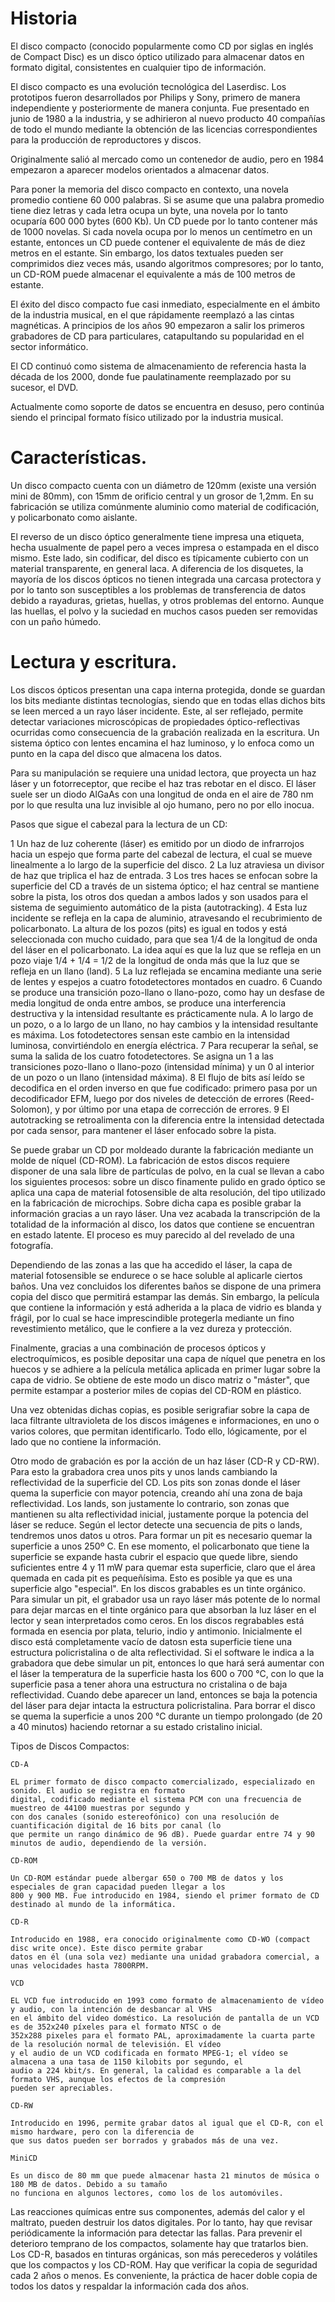 # Historia

El disco compacto (conocido popularmente como CD por siglas en inglés de Compact Disc) es un disco óptico utilizado para almacenar datos en formato digital, consistentes en cualquier tipo de información.

El disco compacto es una evolución tecnológica del Laserdisc. Los prototipos fueron desarrollados por Philips y Sony, primero de manera independiente y posteriormente de manera conjunta. Fue presentado en junio de 1980 a la industria, y se adhirieron al nuevo producto 40 compañías de todo el mundo mediante la obtención de las licencias correspondientes para la producción de reproductores y discos.

Originalmente salió al mercado como un contenedor de audio, pero en 1984 empezaron a aparecer modelos orientados a almacenar datos.

Para poner la memoria del disco compacto en contexto, una novela promedio contiene 60 000 palabras. Si se asume que una
palabra promedio tiene diez letras y cada letra ocupa un byte, una novela por lo tanto ocuparía 600 000 bytes (600 Kb). Un CD puede por lo tanto contener más de 1000 novelas. Si cada novela ocupa por lo menos un centímetro en un estante, entonces un CD puede contener el equivalente de más de diez metros en el estante. Sin embargo, los datos textuales pueden ser comprimidos diez veces más, usando algoritmos compresores; por lo tanto, un CD-ROM puede almacenar el equivalente a más de 100 metros de estante.

El éxito del disco compacto fue casi inmediato, especialmente en el ámbito de la industria musical, en el que rápidamente reemplazó a las cintas magnéticas. A principios de los años 90 empezaron a salir los primeros grabadores de CD para particulares, catapultando su popularidad en el sector informático.

El CD continuó como sistema de almacenamiento de referencia hasta la década de los 2000, donde fue paulatinamente reemplazado por su sucesor, el DVD.

Actualmente como soporte de datos se encuentra en desuso, pero continúa siendo el principal formato físico utilizado por la industria musical.

# Características.

Un disco compacto cuenta con un diámetro de 120mm (existe una versión mini de 80mm), con 15mm de orificio central y un grosor de 1,2mm. En su fabricación se utiliza comúnmente aluminio como material de codificación, y policarbonato como aislante.

El reverso de un disco óptico generalmente tiene impresa una etiqueta, hecha usualmente de papel pero a veces impresa o estampada en el disco mismo. Este lado, sin codificar, del disco es típicamente cubierto con un material transparente, en general laca. A diferencia de los disquetes, la mayoría de los discos ópticos no tienen integrada una carcasa protectora y por lo tanto son susceptibles a los problemas de transferencia de datos debido a rayaduras, grietas, huellas, y otros problemas del entorno. Aunque las huellas, el polvo y la suciedad en muchos casos pueden ser removidas con un paño húmedo.

# Lectura y escritura.

Los discos ópticos presentan una capa interna protegida, donde se guardan los bits mediante distintas tecnologías, siendo que en todas ellas dichos bits se leen merced a un rayo láser incidente. Este, al ser reflejado, permite detectar variaciones microscópicas de propiedades óptico-reflectivas ocurridas como consecuencia de la grabación realizada en la escritura. Un sistema óptico con lentes encamina el haz luminoso, y lo enfoca como un punto en la capa del disco que almacena los datos.

Para su manipulación se requiere una unidad lectora, que proyecta un haz láser y un fotorreceptor, que recibe el haz tras rebotar en el disco. El láser suele ser un diodo AlGaAs con una longitud de onda en el aire de 780 nm por lo que resulta una luz invisible al ojo humano, pero no por ello inocua.

Pasos que sigue el cabezal para la lectura de un CD:

1 Un haz de luz coherente (láser) es emitido por un diodo de infrarrojos hacia un espejo que forma parte del cabezal de lectura, el cual se mueve linealmente a lo largo de la superficie del disco.
2 La luz atraviesa un divisor de haz que triplica el haz de entrada.
3 Los tres haces se enfocan sobre la superficie del CD a través de un sistema óptico; el haz central se mantiene
sobre la pista, los otros dos quedan a ambos lados y son usados para el sistema de seguimiento automático de la pista (autotracking).
4 Esta luz incidente se refleja en la capa de aluminio, atravesando el recubrimiento de policarbonato. La altura
de los pozos (pits) es igual en todos y está seleccionada con mucho cuidado, para que sea 1/4 de la longitud de onda
del láser en el policarbonato. La idea aquí es que la luz que se refleja en un pozo viaje 1/4 + 1/4 = 1/2 de la longitud
de onda más que la luz que se refleja en un llano (land).
5 La luz reflejada se encamina mediante una serie de lentes y espejos a cuatro fotodetectores montados en cuadro.
6 Cuando se produce una transición pozo-llano o llano-pozo, como hay un desfase de media longitud de onda entre ambos,
se produce una interferencia destructiva y la intensidad resultante es prácticamente nula. A lo largo de un pozo, o a
lo largo de un llano, no hay cambios y la intensidad resultante es máxima. Los fotodetectores sensan este cambio en la
intensidad luminosa, convirtiéndolo en energía eléctrica.
7 Para recuperar la señal, se suma la salida de los cuatro fotodetectores. Se asigna un 1 a las transiciones pozo-llano
o llano-pozo (intensidad mínima) y un 0 al interior de un pozo o un llano (intensidad máxima).
8 El flujo de bits así leído se decodifica en el orden inverso en que fue codificado: primero pasa por un decodificador
EFM, luego por dos niveles de detección de errores (Reed-Solomon), y por último por una etapa de corrección de errores.
9 El autotracking se retroalimenta con la diferencia entre la intensidad detectada por cada sensor, para mantener el
láser enfocado sobre la pista.

Se puede grabar un CD por moldeado durante la fabricación mediante un molde de níquel (CD-ROM). La fabricación de estos discos requiere disponer de
una sala libre de partículas de polvo, en la cual se llevan a cabo los siguientes procesos: sobre un disco finamente pulido en grado óptico se aplica
una capa de material fotosensible de alta resolución, del tipo utilizado en la fabricación de microchips. Sobre dicha capa es posible grabar la información
gracias a un rayo láser. Una vez acabada la transcripción de la totalidad de la información al disco, los datos que contiene se encuentran en estado
latente. El proceso es muy parecido al del revelado de una fotografía.

Dependiendo de las zonas a las que ha accedido el láser, la capa de material fotosensible se endurece o se hace soluble al aplicarle ciertos baños.
Una vez concluidos los diferentes baños se dispone de una primera copia del disco que permitirá estampar las demás. Sin embargo, la película que contiene
la información y está adherida a la placa de vidrio es blanda y frágil, por lo cual se hace imprescindible protegerla mediante un fino revestimiento
metálico, que le confiere a la vez dureza y protección.

Finalmente, gracias a una combinación de procesos ópticos y electroquímicos, es posible depositar una capa de níquel que penetra en los huecos y se
adhiere a la película metálica aplicada en primer lugar sobre la capa de vidrio. Se obtiene de este modo un disco matriz o "máster", que permite
estampar a posterior miles de copias del CD-ROM en plástico.

Una vez obtenidas dichas copias, es posible serigrafiar sobre la capa de laca filtrante ultravioleta de los discos imágenes e informaciones, en uno
o varios colores, que permitan identificarlo. Todo ello, lógicamente, por el lado que no contiene la información.

Otro modo de grabación es por la acción de un haz láser (CD-R y CD-RW). Para esto la grabadora crea unos pits y unos lands cambiando la reflectividad
de la superficie del CD. Los pits son zonas donde el láser quema la superficie con mayor potencia, creando ahí una zona de baja reflectividad. Los lands,
son justamente lo contrario, son zonas que mantienen su alta reflectividad inicial, justamente porque la potencia del láser se reduce. Según el lector
detecte una secuencia de pits o lands, tendremos unos datos u otros. Para formar un pit es necesario quemar la superficie a unos 250º C. En ese momento,
el policarbonato que tiene la superficie se expande hasta cubrir el espacio que quede libre, siendo suficientes entre 4 y 11 mW para quemar esta
superficie, claro que el área quemada en cada pit es pequeñísima. Esto es posible ya que es una superficie algo "especial". En los discos grabables es
un tinte orgánico. Para simular un pit, el grabador usa un rayo láser más potente de lo normal para dejar marcas en el tinte orgánico para que absorban
la luz láser en el lector y sean interpretados como ceros. En los discos regrabables está formada en esencia por plata, telurio, indio y antimonio.
Inicialmente el disco está completamente vacío de datosn esta superficie tiene una estructura policristalina o de alta reflectividad. Si el software
le indica a la grabadora que debe simular un pit, entonces lo que hará será aumentar con el láser la temperatura de la superficie hasta los 600 o 700 °C,
con lo que la superficie pasa a tener ahora una estructura no cristalina o de baja reflectividad. Cuando debe aparecer un land, entonces se baja la potencia
del láser para dejar intacta la estructura policristalina. Para borrar el disco se quema la superficie a unos 200 °C durante un tiempo prolongado
(de 20 a 40 minutos) haciendo retornar a su estado cristalino inicial.



Tipos de Discos Compactos:

	CD-A

	EL primer formato de disco compacto comercializado, especializado en sonido. El audio se registra en formato
	digital, codificado mediante el sistema PCM con una frecuencia de muestreo de 44100 muestras por segundo y
	con dos canales (sonido estereofónico) con una resolución de cuantificación digital de 16 bits por canal (lo
	que permite un rango dinámico de 96 dB). Puede guardar entre 74 y 90 minutos de audio, dependiendo de la versión.

	CD-ROM

	Un CD-ROM estándar puede albergar 650 o 700 MB de datos y los especiales de gran capacidad pueden llegar a los
	800 y 900 MB. Fue introducido en 1984, siendo el primer formato de CD destinado al mundo de la informática.

	CD-R

	Introducido en 1988, era conocido originalmente como CD-WO (compact disc write once). Este disco permite grabar
	datos en él (una sola vez) mediante una unidad grabadora comercial, a unas velocidades hasta 7800RPM.

	VCD

	EL VCD fue introducido en 1993 como formato de almacenamiento de vídeo y audio, con la intención de desbancar al VHS
	en el ámbito del video doméstico. La resolución de pantalla de un VCD es de 352x240 píxeles para el formato NTSC o de
	352x288 pixeles para el formato PAL, aproximadamente la cuarta parte de la resolución normal de televisión. El vídeo
	y el audio de un VCD codificada en formato MPEG-1; el vídeo se almacena a una tasa de 1150 kilobits por segundo, el
	audio a 224 kbit/s. En general, la calidad es comparable a la del formato VHS, aunque los efectos de la compresión
	pueden ser apreciables. 

	CD-RW

	Introducido en 1996, permite grabar datos al igual que el CD-R, con el mismo hardware, pero con la diferencia de
	que sus datos pueden ser borrados y grabados más de una vez.

	MiniCD

	Es un disco de 80 mm que puede almacenar hasta 21 minutos de música o 180 MB de datos. Debido a su tamaño
	no funciona en algunos lectores, como los de los automóviles.

Las reacciones químicas entre sus componentes, además del calor y el maltrato, pueden destruir los datos digitales. Por lo tanto,
hay que revisar periódicamente la información para detectar las fallas. Para prevenir el deterioro temprano de los compactos,
solamente hay que tratarlos bien. Los CD-R, basados en tinturas orgánicas, son más perecederos y volátiles que los compactos y los
CD-ROM. Hay que verificar la copia de seguridad cada 2 años o menos. Es conveniente, la práctica de hacer doble copia de todos los
datos y respaldar la información cada dos años.